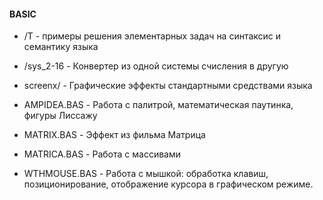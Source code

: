 #### BASIC
- /T - примеры решения элементарных задач на синтаксис и семантику языка
- /sys_2-16 - Конвертер из одной системы счисления в другую
- screenx/ - Графические эффекты стандартными средствами языка

- AMPIDEA.BAS - Работа с палитрой, математическая паутинка, фигуры Лиссажу
- MATRIX.BAS - Эффект из фильма Матрица
- MATRICA.BAS - Работа с массивами
- WTHMOUSE.BAS - Работа с мышкой: обработка клавиш, позиционирование, отображение курсора в графическом режиме.
